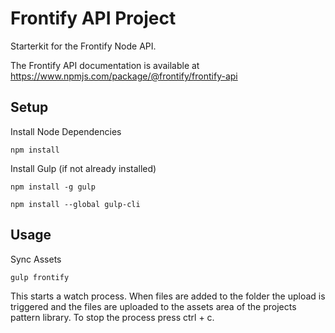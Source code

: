# Frontify API Project

Starterkit for the Frontify Node API.

The Frontify API documentation is available at https://www.npmjs.com/package/@frontify/frontify-api

## Setup

Install Node Dependencies

```
npm install
```

Install Gulp (if not already installed)

```
npm install -g gulp

npm install --global gulp-cli
```

## Usage

Sync Assets

```
gulp frontify
```

This starts a watch process. When files are added to the folder the upload is triggered and the files are uploaded to the assets area of the projects pattern library.
To stop the process press ctrl + c.